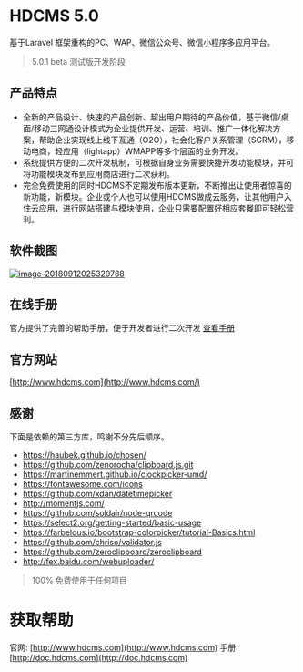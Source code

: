 # HDCMS 5.0

基于Laravel 框架重构的PC、WAP、微信公众号、微信小程序多应用平台。

> 5.0.1 beta 测试版开发阶段

## 产品特点

- 全新的产品设计、快速的产品创新、超出用户期待的产品价值，基于微信/桌面/移动三网通设计模式为企业提供开发、运营、培训、推广一体化解决方案，帮助企业实现线上线下互通（O2O），社会化客户关系管理（SCRM），移动电商，轻应用（lightapp）WMAPP等多个层面的业务开发。
- 系统提供方便的二次开发机制，可根据自身业务需要快捷开发功能模块，并可将功能模块发布到应用商店进行二次获利。
- 完全免费使用的同时HDCMS不定期发布版本更新，不断推出让使用者惊喜的新功能，新模块。企业或个人也可以使用HDCMS做成云服务，让其他用户入住云应用，进行网站搭建与模块使用，企业只需要配置好相应套餐即可轻松营利。

## 软件截图

[![image-20180912025329788](https://github.com/houdunwang/hdcms/raw/30f2fb07ef0e95f6cb3a92522b1dcc30a5cc5561/assets/image-20180912025329788.png)](https://github.com/houdunwang/hdcms/blob/30f2fb07ef0e95f6cb3a92522b1dcc30a5cc5561/assets/image-20180912025329788.png)

## 在线手册

官方提供了完善的帮助手册，便于开发者进行二次开发 [查看手册](http://doc.hdcms.com/)

## 官方网站

[http://www.hdcms.com](http://www.hdcms.com/)

## 感谢

下面是依赖的第三方库，鸣谢不分先后顺序。

- <https://haubek.github.io/chosen/>
- <https://github.com/zenorocha/clipboard.js.git>
- <https://martinemmert.github.io/clockpicker-umd/>
- <https://fontawesome.com/icons>
- <https://github.com/xdan/datetimepicker>
- <http://momentjs.com/>
- <https://github.com/soldair/node-qrcode>
- <https://select2.org/getting-started/basic-usage>
- <https://farbelous.io/bootstrap-colorpicker/tutorial-Basics.html>
- <https://github.com/chriso/validator.js>
- <https://github.com/zeroclipboard/zeroclipboard>
- <http://fex.baidu.com/webuploader/>

> 100% 免费使用于任何项目



# 获取帮助
官网: [http://www.hdcms.com](http://www.hdcms.com)
手册: [http://doc.hdcms.com](http://doc.hdcms.com)

